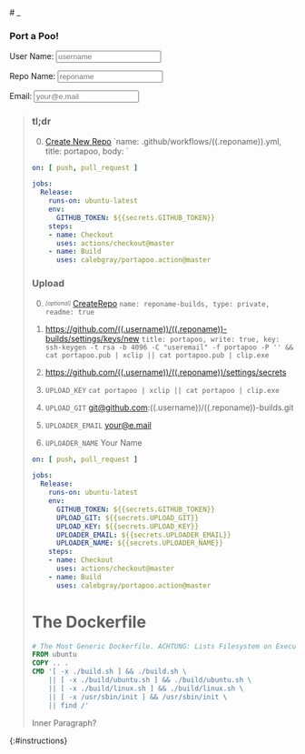 <style>.header-level-1{display:none}</style># _
<style>img._,blockquote._{display:none}</style>
<script>
'use strict';

let $hand_id = 0;
Object.defineProperty(Function.prototype, '_id', {
  get: function() {
    Object.defineProperty(this, '_id', { value: $hand_id++, writable: false });
    return this._id;
  }
});

const $hand_ = {};
function $hand(context, id, hook) {
  switch (arguments.length) {
  case 1:
    id = !context.id ? '_'+$hand_id++ : context.id;
  case 2:
    if (!$hand_[id]) return;
    for (const hook of Object.values($hand_[id].hooks)) {
      hook.call($hand_[id].self, context);
    }
    return;
  default:
    if (!$hand_[id]) {
      $hand_[id] = {self: context, hooks: {}};
    } else {
      $hand_[id].self = context;
    }
    $hand_[id].hooks[hook._id] = hook;
    for (const hook of Object.values($hand_[id].hooks)) {
      hook.call(context);
    }
  }
}

function $unhook(context, hook, id) {
  switch (arguments.length) {
  case 2:
    id = !context.id ? '_'+$hand_id++ : context.id;
  case 3:
    delete $hand_[id].hooks[hook._id];
    return;
  default:
    delete $hand_[context.id];
  }
}

function $hand_once(context, id, hook) {
  const unhook = function(trigger) {
    $unhook(this, unhook);
    hook.call(this, trigger);
  };
  $hand(context, id, unhook);
}

function setEscapedHtml(trigger) {
  if (!trigger) return;
  this.innerHTML = (typeof trigger === typeof "" ? trigger : trigger.value).replace(/&/g, '&amp;').replace(/</g, '&lt;').replace(/>/g, '&gt;').replace(/"/g, '&quot;').replace(/'/g, '&#039;');
}

function setEscapedUri(trigger) {
  if (!trigger) return;
  this.innerHTML = encodeURI(typeof trigger === typeof "" ? trigger : trigger.value);
}

const $hand_template_variable = /\(\(\.(.*?)\)\)/g;
function compileTemplate() {
  let template = this.innerHTML;
  this.innerHTML = '';
  
  let match, last = 0;
  while ((match = $hand_template_variable.exec(template)) !== null) {
    let variable = document.createElement('b');
    variable.innerHTML = match[1];

    let div = document.createElement('div');
    div.innerHTML = template.substring(last, match.index);
    div.appendChild(variable);

    this.appendChild(div);
    
    $hand(variable, match[1], setEscapedHtml);
    
    last = $hand_template_variable.lastIndex;
  }
  let div = document.createElement('div');
  div.innerHTML = template.substring(last);
  this.appendChild(div);  
}
</script>

### Port a Poo!

<label for="username">User Name: <input id="username" type="text" oninput="$hand(this)" onpropertychange="$hand(this)" placeholder="username"></label>

<label for="reponame">Repo Name: <input id="reponame" type="text" oninput="$hand(this)" onpropertychange="$hand(this)" placeholder="reponame"></label>

<label for="useremail">Email: <input id="useremail" type="email" oninput="$hand(this)" onpropertychange="$hand(this)" placeholder="your@e.mail"></label>

> ### tl;dr
> 
> 0. [Create New Repo](https://github.com/((.username))/((.reponame))/new/master) `name: .github/workflows/((.reponame)).yml, title: portapoo, body: `
> 
> ```yaml
> on: [ push, pull_request ]
> 
> jobs:
>   Release:
>     runs-on: ubuntu-latest
>     env:
>       GITHUB_TOKEN: ${{secrets.GITHUB_TOKEN}}
>     steps:
>     - name: Checkout
>       uses: actions/checkout@master
>     - name: Build
>       uses: calebgray/portapoo.action@master
> ```
> 
> ### Upload
> 
> 0. _<sub><sup>[optional]</sup></sub>_ [CreateRepo](https://github.com/new) `name: reponame-builds, type: private, readme: true`
> 
> 0. https://github.com/((.username))/((.reponame))-builds/settings/keys/new `title: portapoo, write: true, key: ssh-keygen -t rsa -b 4096 -C "useremail" -f portapoo -P '' && cat portapoo.pub | xclip || cat portapoo.pub | clip.exe`
> 
> 0. https://github.com/((.username))/((.reponame))/settings/secrets
> 
> 0. `UPLOAD_KEY` `cat portapoo | xclip || cat portapoo | clip.exe`
> 
> 0. `UPLOAD_GIT` git@github.com:((.username))/((.reponame))-builds.git
> 
> 0. `UPLOADER_EMAIL` your@e.mail
> 
> 0. `UPLOADER_NAME` Your Name
> 
> ```yaml
> on: [ push, pull_request ]
> 
> jobs:
>   Release:
>     runs-on: ubuntu-latest
>     env:
>       GITHUB_TOKEN: ${{secrets.GITHUB_TOKEN}}
>       UPLOAD_GIT: ${{secrets.UPLOAD_GIT}}
>       UPLOAD_KEY: ${{secrets.UPLOAD_KEY}}
>       UPLOADER_EMAIL: ${{secrets.UPLOADER_EMAIL}}
>       UPLOADER_NAME: ${{secrets.UPLOADER_NAME}}
>     steps:
>     - name: Checkout
>       uses: actions/checkout@master
>     - name: Build
>       uses: calebgray/portapoo.action@master
> ```
> 
> # The Dockerfile
> ```dockerfile
> # The Most Generic Dockerfile. ACHTUNG: Lists Filesystem on Execution Failure Because This is... For Development Only!!!
> FROM ubuntu
> COPY .. .
> CMD '[ -x ./build.sh ] && ./build.sh \
>     || [ -x ./build/ubuntu.sh ] && ./build/ubuntu.sh \
>     || [ -x ./build/linux.sh ] && ./build/linux.sh \
>     || [ -x /usr/sbin/init ] && /usr/sbin/init \
>     || find /'
> ```
> 
> <p class='specialParagraph' markdown='1'>
>   Inner Paragraph?
> </p>
> 
> <img class="_" onload="$hand_once(this.parentNode.parentNode, 'instructions', compileTemplate)" src="data:image/svg+xml,<svg xmlns='http://www.w3.org/2000/svg'/>"/>
{:#instructions}
